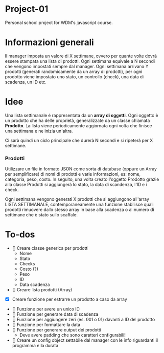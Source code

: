 # Project-01
Personal school project for WDM's javascript course.

# Informazioni generali
Il manager imposta un valore di X settimane, ovvero per quante volte dovrà essere stampata una lista di prodotti. Ogni settimana equivale a N secondi che vengono impostati sempre dal manager. Ogni settimana arrivano Y prodotti (generati randomicamente da un array di prodotti), per ogni prodotto viene impostato uno stato, un controllo (check), una data di scadenza, un ID etc.

# Idee
Una lista settimanale è rappresentata da un **array di oggetti**. Ogni oggetto è un prodotto che ha delle proprietà, generalizzate da un classe chiamata **Prodotto**. La lista viene periodicamente aggiornata ogni volta che finisce una settimana e ne inizia un'altra. 

Ci sarà quindi un ciclo principale che durerà N secondi e si ripeterà per X settimane. 

### Prodotti
Utilizzare un file in formato JSON come sorta di database (oppure un Array per semplificare) di nomi di prodotti e varie informazioni, es: nome, categoria, peso, costo. In seguito, una volta creato l'oggetto Prodotto grazie alla classe Prodotti si aggiungerà lo stato, la data di scandenza, l'ID e i check. 

Ogni settimana vengono generati X prodotti che si aggiungono all'array LISTA SETTIMANALE, contemporaneamente una funzione stabilisce quali prodotti rimuovere dallo stesso array in base alla scadenza o al numero di settimane che è stato sullo scaffale.

# To-dos
* [] Creare classe generica per prodotti
  * Nome
  * Stato
  * Checks
  * Costo (?) 
  * Peso
  * ID
  * Data scadenza
* [] Creare lista prodotti (Array)
* [X] Creare funzione per estrarre un prodotto a caso da array
* [] Funzione per avere un unico ID 
* [] Funzione per generare data di scadenza
* [] Funzione per aggiungere zeri (es. 001 o 01) davanti a ID del prodotto
* [] Funzione per formattare la data
* [] Funzione per generare output dei prodotti
  * Deve avere padding che sono caratteri configurabili! 
* [] Creare un config object settabile dal manager con le info riguardanti il programma e la durata

